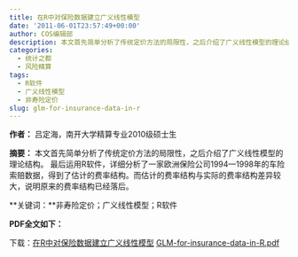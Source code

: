 ```yaml
---
title: 在R中对保险数据建立广义线性模型
date: '2011-06-01T23:57:49+00:00'
author: COS编辑部
description: 本文首先简单分析了传统定价方法的局限性，之后介绍了广义线性模型的理论结构。 最后运用R软件，详细分析了一家欧洲保险公司1994—1998年的车险索赔数据，得到了估计的费率结构。而估计的费率结构与实际的费率结构差异较大，说明原来的费率结构已经落后。
categories:
  - 统计之都
  - 风险精算
tags:
  - R软件
  - 广义线性模型
  - 非寿险定价
slug: glm-for-insurance-data-in-r
---
```


**作者：** 吕定海，南开大学精算专业2010级硕士生

**摘要：** 本文首先简单分析了传统定价方法的局限性，之后介绍了广义线性模型的理论结构。 最后运用R软件，详细分析了一家欧洲保险公司1994—1998年的车险索赔数据，得到了估计的费率结构。而估计的费率结构与实际的费率结构差异较大，说明原来的费率结构已经落后。

**关键词：**非寿险定价；广义线性模型；R软件

**PDF全文如下：** 

下载：[在R中对保险数据建立广义线性模型](https://cos.name/wp-content/uploads/2011/06/glm-for-insurance-data-in-r.pdf) [GLM-for-insurance-data-in-R.pdf](https://cos.name/wp-content/uploads/2011/06/GLM-for-insurance-data-in-R.pdf)
